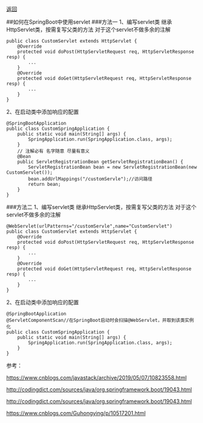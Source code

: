 <a href="#" onclick="refreshContent('springboot')">返回</a>

##如何在SpringBoot中使用servlet
###方法一
1、编写servlet类 继承HttpServlet类，按需复写父类的方法 对于这个servlet不做多余的注解
    
    public class CustomServlet extends HttpServlet {
        @Override
        protected void doPost(HttpServletRequest req, HttpServletResponse resp) {
            ...
        }
        @Override
        protected void doGet(HttpServletRequest req, HttpServletResponse resp) {
            ...
        } 
    }
2、在启动类中添加响应的配置

    @SpringBootApplication
    public class CustomSpringApplication {
    	public static void main(String[] args) {
    		SpringApplication.run(SpringApplication.class, args);
    	}
    	// 注解必有 名字随意 尽量有意义
    	@Bean
    	public ServletRegistrationBean getServletRegistrationBean() {
    		ServletRegistrationBean bean = new ServletRegistrationBean(new CustomServlet());
    		bean.addUrlMappings("/customServle");//访问路径
    		return bean;
    	}
    }

###方法二
1、编写servlet类 继承HttpServlet类，按需复写父类的方法 对于这个servlet不做多余的注解
    
    @WebServlet(urlPatterns="/customServle",name="CustomServlet")
    public class CustomServlet extends HttpServlet {
        @Override
        protected void doPost(HttpServletRequest req, HttpServletResponse resp) {
            ...
        }
        @Override
        protected void doGet(HttpServletRequest req, HttpServletResponse resp) {
            ...
        }
    }
2、在启动类中添加响应的配置

    @SpringBootApplication
    @ServletComponentScan//在SpringBoot启动时会扫描@WebServlet，并取到该类实例化
    public class CustomSpringApplication {
    	public static void main(String[] args) {
    		SpringApplication.run(SpringApplication.class, args);
    	}
    }

参考：

https://www.cnblogs.com/javastack/archive/2019/05/07/10823558.html

http://codingdict.com/sources/java/org.springframework.boot/19043.html

http://codingdict.com/sources/java/org.springframework.boot/19043.html

https://www.cnblogs.com/Guhongying/p/10517201.html
 